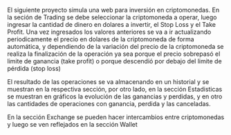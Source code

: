 El siguiente proyecto simula una web para inversión en criptomonedas.
En la seción de Trading se debe seleccionar la criptomoneda a operar, luego ingresar la cantidad de dinero en dolares a invertir, el Stop Loss y el Take Profit.
Una vez ingresados los valores anteriores se va a ir actualizando periodicamente el precio en dolares de la criptomoneda de forma automática, y dependiendo de la variación del precio de la criptomoneda se realiza la finalización de la operación ya sea porque el precio sobrepasó el limite de ganancia (take profit) o porque descendió por debajo del limite de pérdida (stop loss)

El resultado de las operaciones se va almacenando en un historial y se muestran en la respectiva sección, por otro lado, en la sección Estadisticas se muestran en gráficos la evolución de las ganancias y perdidas, y en otro las cantidades de operaciones con ganancia, perdida y las canceladas.

En la sección Exchange se pueden hacer intercambios entre criptomonedas y luego se ven reflejados en la sección Wallet